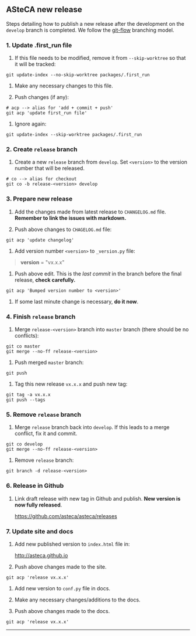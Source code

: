 ## ASteCA new release

Steps detailing how to publish a new release after the development on the
`develop` branch is completed. We follow the [git-flow][1] branching
model.

### 1. Update .first_run file

1. If this file needs to be modified, remove it from `--skip-worktree` so
that it will be tracked:
  ````
  git update-index --no-skip-worktree packages/.first_run
  ````

1. Make any necessary changes to this file.

1. Push changes (if any):
  ````
  # acp --> alias for 'add + commit + push'
  git acp 'update first_run file'
  ````

1. Ignore again:
  ````
  git update-index --skip-worktree packages/.first_run
  ````

### 2. Create `release` branch

1. Create a new `release` branch from `develop`. Set `<version>` to the
version number that will be released.

  ````
  # co --> alias for checkout
  git co -b release-<version> develop
  ````

### 3. Prepare new release

1. Add the changes made from latest release to `CHANGELOG.md` file.
**Remember to link the issues with markdown.**

1. Push above changes to `CHAGELOG.md` file:
  ````
  git acp 'update changelog'
  ````

1. Add version number `<version>` to `_version.py` file:
  > __version__ = "vx.x.x"

1. Push above edit. This is the *last commit* in the branch before the final
release, **check carefully.**
  ````
  git acp 'Bumped version number to <version>'
  ````

1. If some last minute change is necessary, **do it now**.

### 4. Finish `release` branch

1. Merge `release-<version>` branch into `master` branch (there should be
no conflicts):
  ````
  git co master
  git merge --no-ff release-<version>
  ````

1. Push merged `master` branch:
  ````
  git push
  ````

1. Tag this new release `vx.x.x` and push new tag:
  ````
  git tag -a vx.x.x
  git push --tags
  ````

### 5. Remove `release` branch

1. Merge `release` branch back into `develop`. If this leads to a merge
conflict, fix it and commit.
  ````
  git co develop
  git merge --no-ff release-<version>
  ````

1. Remove `release` branch:
  ````
  git branch -d release-<version>
  ````

### 6. Release in Github

1. Link draft release with new tag in Github and publish. **New version is
now fully released**.

   https://github.com/asteca/asteca/releases


### 7. Update site and docs

1. Add new published version to `index.html` file in:

   http://asteca.github.io

1. Push above changes made to the site.
  ````
  git acp 'release vx.x.x'
  ````

1. Add new version to `conf.py` file in docs.

1. Make any necessary changes/additions to the docs.

1. Push above changes made to the docs.
  ````
  git acp 'release vx.x.x'
  ````


________________________________________________________________________________
[1]: http://nvie.com/posts/a-successful-git-branching-model/
